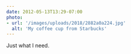```yaml
---
date: 2012-05-13T13:29-07:00
photo:
- url: '/images/uploads/2018/2882a0a224.jpg'
  alt: 'My coffee cup from Starbucks'
---
```

Just what I need.
